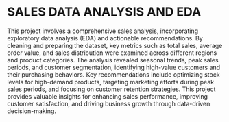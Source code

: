 # SALES DATA ANALYSIS  AND EDA 

This project involves a comprehensive sales analysis, incorporating exploratory data analysis (EDA) and actionable recommendations. By cleaning and preparing the dataset, key metrics such as total sales, average order value, and sales distribution were examined across different regions and product categories. The analysis revealed seasonal trends, peak sales periods, and customer segmentation, identifying high-value customers and their purchasing behaviors. Key recommendations include optimizing stock levels for high-demand products, targeting marketing efforts during peak sales periods, and focusing on customer retention strategies. This project provides valuable insights for enhancing sales performance, improving customer satisfaction, and driving business growth through data-driven decision-making.
